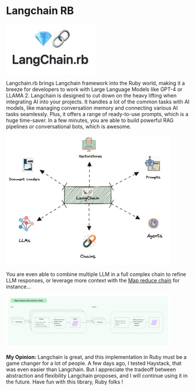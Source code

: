 # Langchain RB

<img src="../img/langchain_rb.jpeg" alt="langchain_logo" width="250"/>

Langchain.rb brings Langchain framework into the Ruby world, making it a breeze for developers to work with Large Language Models like GPT-4 or LLAMA 2. Langchain is designed to cut down on the heavy lifting when integrating AI into your projects. It handles a lot of the common tasks with AI models, like managing conversation memory and connecting various AI tasks seamlessly. Plus, it offers a range of ready-to-use prompts, which is a huge time-saver. In a few minutes, you are able to build powerful RAG pipelines or conversational bots, which is awesome.

<img src="../img/lang.png" alt="langchai_integrations" width="450"/>


You are even able to combine multiple LLM in a full complex chain to refine LLM responses, or leverage more context with the [Map reduce chain](https://python.langchain.com/docs/modules/chains/document/map_reduce) for instance...

 <img src="../img/map_reduce.jpg" alt="map_reduce" width="450"/>

**My Opinion:** Langchain is great, and this implementation in Ruby must be a game changer for a lot of people. A few days ago, I tested Haystack, that was even easier than Langchain. But I appreciate the tradeoff between abstraction and flexibility Langchain proposes, and I will continue using it in the future. Have fun with this library, Ruby folks !
